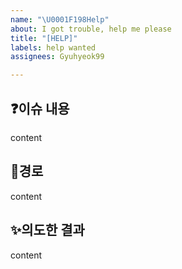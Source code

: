 ```yaml
---
name: "\U0001F198Help"
about: I got trouble, help me please
title: "[HELP]"
labels: help wanted
assignees: Gyuhyeok99

---
```


:question:**이슈 내용**
---
content

:mag_right:**경로**
---
content

:sparkles:**의도한 결과**
---
content
